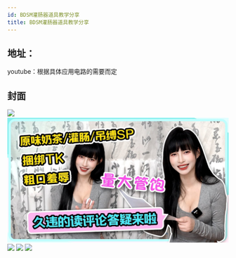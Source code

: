 ```yaml
---
id: BDSM灌肠器道具教学分享
title: BDSM灌肠器道具教学分享
---
```

## 地址：

youtube：根据具体应用电路的需要而定

## 封面

![](\wangzhuzi-zhihu\docs\wangzhuzi\houting\images\1\1.png)
![](\docs\wangzhuzi\houting\images\1\1.png)
![](\wangzhuzi\houting\images\1\1.png)
![](\houting\images\1\1.png)
![](\images\1\1.png)